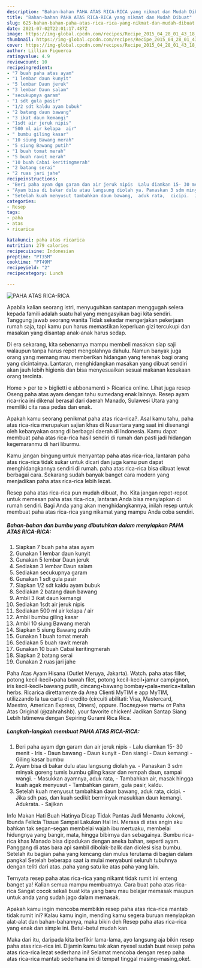 ```yaml
---
description: "Bahan-bahan PAHA ATAS RICA-RICA yang nikmat dan Mudah Dibuat"
title: "Bahan-bahan PAHA ATAS RICA-RICA yang nikmat dan Mudah Dibuat"
slug: 625-bahan-bahan-paha-atas-rica-rica-yang-nikmat-dan-mudah-dibuat
date: 2021-07-02T22:01:17.487Z
image: https://img-global.cpcdn.com/recipes/Recipe_2015_04_28_01_43_18_551_ebe4c8db5673e211216b/680x482cq70/paha-atas-rica-rica-foto-resep-utama.jpg
thumbnail: https://img-global.cpcdn.com/recipes/Recipe_2015_04_28_01_43_18_551_ebe4c8db5673e211216b/680x482cq70/paha-atas-rica-rica-foto-resep-utama.jpg
cover: https://img-global.cpcdn.com/recipes/Recipe_2015_04_28_01_43_18_551_ebe4c8db5673e211216b/680x482cq70/paha-atas-rica-rica-foto-resep-utama.jpg
author: Lillian Figueroa
ratingvalue: 4.9
reviewcount: 10
recipeingredient:
- "7 buah paha atas ayam"
- "1 lembar daun kunyit"
- "5 lembar Daun jeruk"
- "3 lembar Daun salam"
- "secukupnya garam"
- "1 sdt gula pasir"
- "1/2 sdt kaldu ayam bubuk"
- "2 batang daun bawang"
- "3 ikat daun kemangi"
- "1sdt air jeruk nipis"
- "500 ml air kelapa  air"
- " bumbu giling kasar"
- "10 siung Bawang merah"
- "5 siung Bawang putih"
- "1 buah tomat merah"
- "5 buah rawit merah"
- "10 buah Cabai keritingmerah"
- "2 batang serai"
- "2 ruas jari jahe"
recipeinstructions:
- "Beri paha ayam dgn garam dan air jeruk nipis  Lalu diamkan 15- 30 menit  Iris Daun bawang  Daun kunyit  Dan siangi  Daun kemangi Giling kasar bumbu"
- "Ayam bisa di bakar dulu atau langsung diolah ya. Panaskan 3 sdm minyak goreng tumis bumbu giling kasar dan rempah daun, sampai wangi.  Masukkan ayamnya,  aduk rata,  Tambahkan air, masak hingga kuah agak menyusut  Tambahkan garam, gula pasir,  kaldu."
- "Setelah kuah menyusut tambahkan daun bawang,  aduk rata,  cicipi.  Jika sdh pas, dan kuah sedikit berminyak masukkan daun kemangi. Adukrata.  Sajikan"
categories:
- Resep
tags:
- paha
- atas
- ricarica

katakunci: paha atas ricarica 
nutrition: 279 calories
recipecuisine: Indonesian
preptime: "PT35M"
cooktime: "PT49M"
recipeyield: "2"
recipecategory: Lunch

---
```



![PAHA ATAS RICA-RICA](https://img-global.cpcdn.com/recipes/Recipe_2015_04_28_01_43_18_551_ebe4c8db5673e211216b/680x482cq70/paha-atas-rica-rica-foto-resep-utama.jpg)

Apabila kalian seorang istri, menyuguhkan santapan menggugah selera kepada famili adalah suatu hal yang mengasyikan bagi kita sendiri. Tanggung jawab seorang  wanita Tidak sekedar mengerjakan pekerjaan rumah saja, tapi kamu pun harus memastikan keperluan gizi tercukupi dan masakan yang disantap anak-anak harus sedap.

Di era  sekarang, kita sebenarnya mampu membeli masakan siap saji walaupun tanpa harus repot mengolahnya dahulu. Namun banyak juga orang yang memang mau memberikan hidangan yang terenak bagi orang yang dicintainya. Lantaran, menghidangkan masakan yang dibuat sendiri akan jauh lebih higienis dan bisa menyesuaikan sesuai makanan kesukaan orang tercinta. 

Home &gt; per te &gt; biglietti e abbonamenti &gt; Ricarica online. Lihat juga resep Oseng paha atas ayam dengan tahu sumedang enak lainnya. Resep ayam rica-rica ini dikenal berasal dari daerah Manado, Sulawesi Utara yang memiliki cita rasa pedas dan enak.

Apakah kamu seorang penikmat paha atas rica-rica?. Asal kamu tahu, paha atas rica-rica merupakan sajian khas di Nusantara yang saat ini disenangi oleh kebanyakan orang di berbagai daerah di Indonesia. Kamu dapat membuat paha atas rica-rica hasil sendiri di rumah dan pasti jadi hidangan kegemaranmu di hari liburmu.

Kamu jangan bingung untuk menyantap paha atas rica-rica, lantaran paha atas rica-rica tidak sukar untuk dicari dan juga kamu pun dapat menghidangkannya sendiri di rumah. paha atas rica-rica bisa dibuat lewat berbagai cara. Sekarang sudah banyak banget cara modern yang menjadikan paha atas rica-rica lebih lezat.

Resep paha atas rica-rica pun mudah dibuat, lho. Kita jangan repot-repot untuk memesan paha atas rica-rica, lantaran Anda bisa menyiapkan di rumah sendiri. Bagi Anda yang akan menghidangkannya, inilah resep untuk membuat paha atas rica-rica yang nikamat yang mampu Anda coba sendiri.

<!--inarticleads1-->

##### Bahan-bahan dan bumbu yang dibutuhkan dalam menyiapkan PAHA ATAS RICA-RICA:

1. Siapkan 7 buah paha atas ayam
1. Gunakan 1 lembar daun kunyit
1. Gunakan 5 lembar Daun jeruk
1. Sediakan 3 lembar Daun salam
1. Sediakan secukupnya garam
1. Gunakan 1 sdt gula pasir
1. Siapkan 1/2 sdt kaldu ayam bubuk
1. Sediakan 2 batang daun bawang
1. Ambil 3 ikat daun kemangi
1. Sediakan 1sdt air jeruk nipis
1. Sediakan 500 ml air kelapa / air
1. Ambil  bumbu giling kasar
1. Ambil 10 siung Bawang merah
1. Siapkan 5 siung Bawang putih
1. Gunakan 1 buah tomat merah
1. Sediakan 5 buah rawit merah
1. Gunakan 10 buah Cabai keritingmerah
1. Siapkan 2 batang serai
1. Gunakan 2 ruas jari jahe


Paha Atas Ayam Hisana (Outlet Meruya, Jakarta). Watch. paha atas fillet, potong kecil-kecil•paha bawah filet, potong kecil-kecil•jamur campignon, iris kecil-kecil•bawang putih, cincang•bawang bombay•pala•merica•italian herbs. Ricarica direttamente da Area Clienti MyTIM e app MyTIM, utilizzando la tua carta di credito (circuiti abilitati: Visa, Mastercard, Maestro, American Express, Diners), oppure. Последние твиты от Paha Atas Original (@zahrahshb). your favorite chicken! Jadikan Santap Siang Lebih Istimewa dengan Sepiring Gurami Rica Rica. 

<!--inarticleads2-->

##### Langkah-langkah membuat PAHA ATAS RICA-RICA:

1. Beri paha ayam dgn garam dan air jeruk nipis  - Lalu diamkan 15- 30 menit  - Iris - Daun bawang  - Daun kunyit  - Dan siangi  - Daun kemangi - Giling kasar bumbu
1. Ayam bisa di bakar dulu atau langsung diolah ya. - Panaskan 3 sdm minyak goreng tumis bumbu giling kasar dan rempah daun, sampai wangi.  - Masukkan ayamnya,  aduk rata,  - Tambahkan air, masak hingga kuah agak menyusut  - Tambahkan garam, gula pasir,  kaldu.
1. Setelah kuah menyusut tambahkan daun bawang,  aduk rata,  cicipi.  - Jika sdh pas, dan kuah sedikit berminyak masukkan daun kemangi. Adukrata.  - Sajikan


Info Makan Hati Buah Hatinya Dicap Tidak Pantas Jadi Menantu Jokowi, Ibunda Felicia Tissue Sampai Lakukan Hal Ini. Merasa di atas angin aku bahkan tak segan-segan membelai wajah ibu mertuaku, membelai hidungnya yang bangir, mata, hingga bibirnya dan sebagainya. Bumbu rica-rica khas Manado bisa dipadukan dengan aneka bahan, seperti ayam. Panggang di atas bara api sambil dibolak-balik dan diolesi sisa bumbu. Setelah itu bagian paha yang kencang dan mulus terutama di bagian dalam pangkal Setelah beberapa saat ia mulai menyabuni seluruh tubuhnya dengan teliti dari atas..paha yang satu ke atas paha yang lain. 

Ternyata resep paha atas rica-rica yang nikamt tidak rumit ini enteng banget ya! Kalian semua mampu membuatnya. Cara buat paha atas rica-rica Sangat cocok sekali buat kita yang baru mau belajar memasak maupun untuk anda yang sudah jago dalam memasak.

Apakah kamu ingin mencoba membikin resep paha atas rica-rica mantab tidak rumit ini? Kalau kamu ingin, mending kamu segera buruan menyiapkan alat-alat dan bahan-bahannya, maka bikin deh Resep paha atas rica-rica yang enak dan simple ini. Betul-betul mudah kan. 

Maka dari itu, daripada kita berfikir lama-lama, ayo langsung aja bikin resep paha atas rica-rica ini. Dijamin kamu tak akan nyesel sudah buat resep paha atas rica-rica lezat sederhana ini! Selamat mencoba dengan resep paha atas rica-rica mantab sederhana ini di tempat tinggal masing-masing,oke!.

